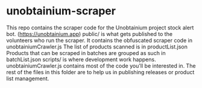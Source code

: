 # unobtainium-scraper
This repo contains the scraper code for the Unobtainium project stock alert bot. (https://unobtainium.app)
public/ is what gets published to the volunteers who run the scraper.
  It contains the obfuscated scraper code in unobtainiumCrawler.js
  The list of products scanned is in productList.json
  Products that can be scraped in batches are grouped as such in batchList.json
scripts/ is where development work happens. 
  unobtainiumCrawler.js contains most of the code you'll be interested in. 
  The rest of the files in this folder are to help us in publishing releases or product list management.

